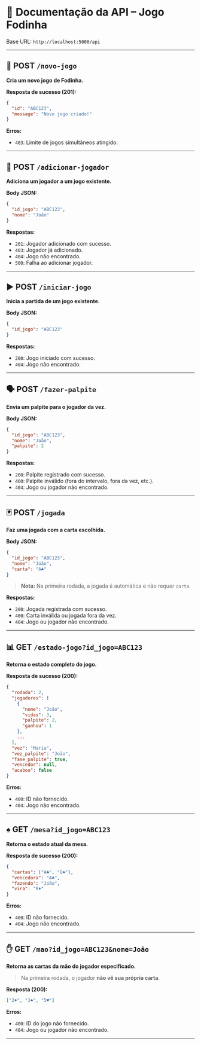 # 📘 Documentação da API – Jogo Fodinha

Base URL: `http://localhost:5000/api`

---

## 🔧 POST `/novo-jogo`

**Cria um novo jogo de Fodinha.**

**Resposta de sucesso (201):**

```json
{
  "id": "ABC123",
  "message": "Novo jogo criado!"
}
```

**Erros:**

* `403`: Limite de jogos simultâneos atingido.

---

## 👤 POST `/adicionar-jogador`

**Adiciona um jogador a um jogo existente.**

**Body JSON:**

```json
{
  "id_jogo": "ABC123",
  "nome": "João"
}
```

**Respostas:**

* `201`: Jogador adicionado com sucesso.
* `403`: Jogador já adicionado.
* `404`: Jogo não encontrado.
* `500`: Falha ao adicionar jogador.

---

## ▶️ POST `/iniciar-jogo`

**Inicia a partida de um jogo existente.**

**Body JSON:**

```json
{
  "id_jogo": "ABC123"
}
```

**Respostas:**

* `200`: Jogo iniciado com sucesso.
* `404`: Jogo não encontrado.

---

## 🗣️ POST `/fazer-palpite`

**Envia um palpite para o jogador da vez.**

**Body JSON:**

```json
{
  "id_jogo": "ABC123",
  "nome": "João",
  "palpite": 2
}
```

**Respostas:**

* `200`: Palpite registrado com sucesso.
* `400`: Palpite inválido (fora do intervalo, fora da vez, etc.).
* `404`: Jogo ou jogador não encontrado.

---

## 🃏 POST `/jogada`

**Faz uma jogada com a carta escolhida.**

**Body JSON:**

```json
{
  "id_jogo": "ABC123",
  "nome": "João",
  "carta": "A♣"
}
```

> **Nota:** Na primeira rodada, a jogada é automática e não requer `carta`.

**Respostas:**

* `200`: Jogada registrada com sucesso.
* `400`: Carta inválida ou jogada fora da vez.
* `404`: Jogo ou jogador não encontrado.

---

## 📊 GET `/estado-jogo?id_jogo=ABC123`

**Retorna o estado completo do jogo.**

**Resposta de sucesso (200):**

```json
{
  "rodada": 2,
  "jogadores": [
    {
      "nome": "João",
      "vidas": 3,
      "palpite": 2,
      "ganhou": 1
    },
    ...
  ],
  "vez": "Maria",
  "vez_palpite": "João",
  "fase_palpite": true,
  "vencedor": null,
  "acabou": false
}
```

**Erros:**

* `400`: ID não fornecido.
* `404`: Jogo não encontrado.

---

## ♠️ GET `/mesa?id_jogo=ABC123`

**Retorna o estado atual da mesa.**

**Resposta de sucesso (200):**

```json
{
  "cartas": ["A♣", "Q♠"],
  "vencedora": "A♣",
  "fazendo": "João",
  "vira": "8♦"
}
```

**Erros:**

* `400`: ID não fornecido.
* `404`: Jogo não encontrado.

---

## ✋ GET `/mao?id_jogo=ABC123&nome=João`

**Retorna as cartas da mão do jogador especificado.**

> Na primeira rodada, o jogador **não vê sua própria carta**.

**Resposta (200):**

```json
["2♦", "J♠", "5♥"]
```

**Erros:**

* `400`: ID do jogo não fornecido.
* `404`: Jogo ou jogador não encontrado.

---